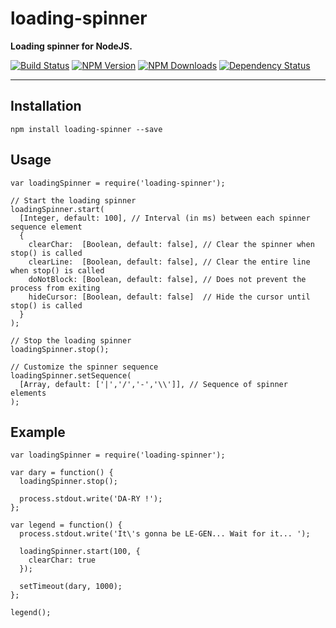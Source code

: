 # loading-spinner
**Loading spinner for NodeJS.**

[![Build Status](https://travis-ci.org/ivangabriele/loading-spinner.svg?branch=master)](https://travis-ci.org/ivangabriele/loading-spinner)
[![NPM Version](https://img.shields.io/npm/v/loading-spinner.svg?style=flat)](https://www.npmjs.org/package/loading-spinner)
[![NPM Downloads](https://img.shields.io/npm/dm/loading-spinner.svg?style=flat)](https://www.npmjs.org/package/loading-spinner)
[![Dependency Status](https://david-dm.org/ivangabriele/loading-spinner.svg)](https://david-dm.org/ivangabriele/loading-spinner)

---

## Installation

    npm install loading-spinner --save

## Usage

    var loadingSpinner = require('loading-spinner');

    // Start the loading spinner
    loadingSpinner.start(
      [Integer, default: 100], // Interval (in ms) between each spinner sequence element
      {
        clearChar:  [Boolean, default: false], // Clear the spinner when stop() is called
        clearLine:  [Boolean, default: false], // Clear the entire line when stop() is called
        doNotBlock: [Boolean, default: false], // Does not prevent the process from exiting
        hideCursor: [Boolean, default: false]  // Hide the cursor until stop() is called
      }
    );

    // Stop the loading spinner
    loadingSpinner.stop();

    // Customize the spinner sequence
    loadingSpinner.setSequence(
      [Array, default: ['|','/','-','\\']], // Sequence of spinner elements
    );

## Example

    var loadingSpinner = require('loading-spinner');

    var dary = function() {
      loadingSpinner.stop();

      process.stdout.write('DA-RY !');
    };

    var legend = function() {
      process.stdout.write('It\'s gonna be LE-GEN... Wait for it... ');

      loadingSpinner.start(100, {
        clearChar: true
      });

      setTimeout(dary, 1000);
    };

    legend();
